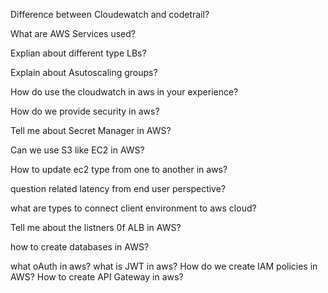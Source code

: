 
Difference between Cloudewatch and codetrail?

What are AWS Services used?

Explian about different type LBs?

Explain about Asutoscaling groups?

How do use the cloudwatch in aws in your experience?

How do we provide security in aws?

Tell me about Secret Manager in AWS?


Can we use S3 like EC2 in AWS?

How to update ec2 type from one to another in aws?


question related latency from end user perspective?

what are types to connect client environment to aws cloud?




Tell me about the listners 0f ALB in AWS?

how to create databases in AWS?


what oAuth in aws?
what is JWT in aws?
How do we create IAM policies in AWS?
How to create API Gateway in aws?